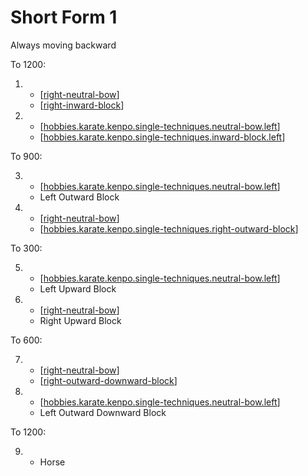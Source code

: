 # Short Form 1

Always moving backward

To 1200:

1.  - [[right-neutral-bow]]
    - [[right-inward-block]]
2.  - [[hobbies.karate.kenpo.single-techniques.neutral-bow.left]]
    - [[hobbies.karate.kenpo.single-techniques.inward-block.left]]

To 900:

3.  - [[hobbies.karate.kenpo.single-techniques.neutral-bow.left]]
    - Left Outward Block
4.  - [[right-neutral-bow]]
    - [[hobbies.karate.kenpo.single-techniques.right-outward-block]]

To 300:

5.  - [[hobbies.karate.kenpo.single-techniques.neutral-bow.left]]
    - Left Upward Block
6.  - [[right-neutral-bow]]
    - Right Upward Block

To 600:

7.  - [[right-neutral-bow]]
    - [[right-outward-downward-block]]
8.  - [[hobbies.karate.kenpo.single-techniques.neutral-bow.left]]
    - Left Outward Downward Block

To 1200:

9.  - Horse

[//begin]: # "Autogenerated link references for markdown compatibility"
[right-neutral-bow]: ../single-techniques/right-neutral-bow.md "Right Neutral Bow"
[right-inward-block]: ../single-techniques/right-inward-block.md "Right Inward Block"
[hobbies.karate.kenpo.single-techniques.neutral-bow.left]: ../single-techniques/hobbies.karate.kenpo.single-techniques.neutral-bow.left.md "Left Neutral Bow"
[hobbies.karate.kenpo.single-techniques.inward-block.left]: ../single-techniques/hobbies.karate.kenpo.single-techniques.inward-block.left.md "Left Inward Block"
[hobbies.karate.kenpo.single-techniques.right-outward-block]: ../single-techniques/hobbies.karate.kenpo.single-techniques.right-outward-block.md "Right Outward Block"
[right-outward-downward-block]: ../single-techniques/right-outward-downward-block.md "Right Outward Downward Block 🤛↘️"
[//end]: # "Autogenerated link references"

